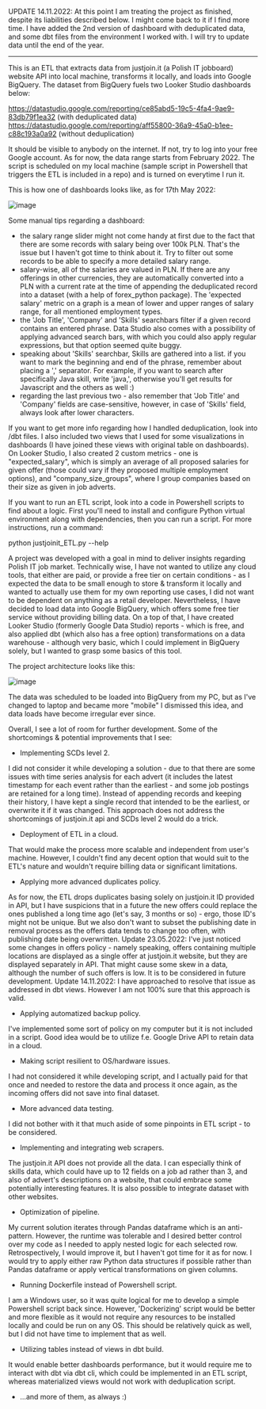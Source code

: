 UPDATE 14.11.2022: At this point I am treating the project as finished, despite its liabilities described below. I might come back to it if I find more time. I have added the 2nd version of dashboard with deduplicated data, and some dbt files from the environment I worked with. I will try to update data until the end of the year.

---------

This is an ETL that extracts data from justjoin.it (a Polish IT jobboard) website API into local machine, transforms it locally, and loads into Google BigQuery. The dataset from BigQuery fuels two Looker Studio dashboards below:

https://datastudio.google.com/reporting/ce85abd5-19c5-4fa4-9ae9-83db79f1ea32 (with deduplicated data)
https://datastudio.google.com/reporting/aff55800-36a9-45a0-b1ee-c88c193a0a92 (without deduplication)

It should be visible to anybody on the internet. If not, try to log into your free Google account.
As for now, the data range starts from February 2022. The script is scheduled on my local machine (sample script in Powershell that triggers the ETL is included in a repo) and is turned on everytime I run it. 

This is how one of dashboards looks like, as for 17th May 2022:

![image](https://user-images.githubusercontent.com/75480707/201727037-ad1ffd66-ef11-4ade-961b-efa32a9f5620.png)

Some manual tips regarding a dashboard:
- the salary range slider might not come handy at first due to the fact that there are some records with salary being over 100k PLN. That's the issue but I haven't got time to think about it. Try to filter out some records to be able to specify a more detailed salary range.
- salary-wise, all of the salaries are valued in PLN. If there are any offerings in other currencies, they are automatically converted into a PLN with a current rate at the time of appending the deduplicated record into a dataset (with a help of forex_python package). The 'expected salary' metric on a graph is a mean of lower and upper ranges of salary range, for all mentioned employment types.
- the 'Job Title', 'Company' and 'Skills' searchbars filter if a given record contains an entered phrase. Data Studio also comes with a possibility of applying advanced search bars, with which you could also apply regular expressions, but that option seemed quite buggy.
- speaking about 'Skills' searchbar, Skills are gathered into a list. if you want to mark the beginning and end of the phrase, remember about placing a ',' separator. For example, if you want to search after specifically Java skill, write 'java,', otherwise you'll get results for Javascript and the others as well :)
- regarding the last previous two - also remember that 'Job Title' and 'Company' fields are case-sensitive, however, in case of 'Skills' field, always look after lower characters.

If you want to get more info regarding how I handled deduplication, look into /dbt files. I also included two views that I used for some visualizations in dashboards (I have joined these views with original table on dashboards). On Looker Studio, I also created 2 custom metrics - one is "expected_salary", which is simply an average of all proposed salaries for given offer (those could vary if they proposed multiple employment options), and "company_size_groups", where I group companies based on their size as given in job adverts.

If you want to run an ETL script, look into a code in Powershell scripts to find about a logic. First you'll need to install and configure Python virtual environment along with dependencies, then you can run a script. For more instructions, run a command:

python justjoinit_ETL.py --help

A project was developed with a goal in mind to deliver insights regarding Polish IT job market. Technically wise, I have not wanted to utilize any cloud tools, that either are paid, or provide a free tier on certain conditions - as I expected the data to be small enough to store & transform it locally and wanted to actually use them for my own reporting use cases, I did not want to be dependent on anything as a retail developer. Nevertheless, I have decided to load data into Google BigQuery, which offers some free tier service without providing billing data. On a top of that, I have created Looker Studio (formerly Google Data Studio) reports - which is free, and also applied dbt (which also has a free option) transformations on a data warehouse - although very basic, which I could implement in BigQuery solely, but I wanted to grasp some basics of this tool.

The project architecture looks like this:

![image](https://i.imgur.com/JK4d9PC.png)

The data was scheduled to be loaded into BigQuery from my PC, but as I've changed to laptop and became more "mobile" I dismissed this idea, and data loads have become irregular ever since.

Overall, I see a lot of room for further development. Some of the shortcomings & potential improvements that I see:

- Implementing SCDs level 2.

I did not consider it while developing a solution - due to that there are some issues with time series analysis for each advert (it includes the latest timestamp for each event rather than the earliest - and some job postings are retained for a long time). Instead of appending records and keeping their history, I have kept a single record that intended to be the earliest, or overwrite it if it was changed. This approach does not address the shortcomings of justjoin.it api and SCDs level 2 would do a trick.

- Deployment of ETL in a cloud.

That would make the process more scalable and independent from user's machine. However, I couldn't find any decent option that would suit to the ETL's nature and
wouldn't require billing data or significant limitations.

- Applying more advanced duplicates policy.

As for now, the ETL drops duplicates basing solely on justjoin.it ID provided in API, but I have suspicions that in a future the new offers could replace the ones
published a long time ago (let's say, 3 months or so) - ergo, those ID's might not be unique. But we also don't want to subset the publishing date in removal process
as the offers data tends to change too often, with publishing date being overwritten.
Update 23.05.2022: I've just noticed some changes in offers policy - namely speaking, offers containing multiple locations are displayed as a single offer at justjoin.it website, but they are displayed separately in API. That might cause some skew in a data, although the number of such offers is low. It is to be considered in future development.
Update 14.11.2022: I have approached to resolve that issue as addressed in dbt views. However I am not 100% sure that this approach is valid.

- Applying automatized backup policy.

I've implemented some sort of policy on my computer but it is not included in a script. Good idea would be to utilize f.e. Google Drive API to retain data in a cloud.

- Making script resilient to OS/hardware issues.

I had not considered it while developing script, and I actually paid for that once and needed to restore the data and process it once again, as the incoming offers did not save into final dataset.

- More advanced data testing.

I did not bother with it that much aside of some pinpoints in ETL script - to be considered.

- Implementing and integrating web scrapers.

The justjoin.it API does not provide all the data. I can especially think of skills data, which could have up to 12 fields on a job ad rather than 3, and also of advert's descriptions on a website, that could embrace some potentially interesting features. It is also possible to integrate dataset with other websites.

- Optimization of pipeline.

My current solution iterates through Pandas dataframe which is an anti-pattern. However, the runtime was tolerable and I desired better control over my code as I needed to apply nested logic for each selected row. Retrospectively, I would improve it, but I haven't got time for it as for now. I would try to apply either raw Python data structures if possible rather than Pandas dataframe or apply vertical transformations on given columns.

- Running Dockerfile instead of Powershell script.

I am a Windows user, so it was quite logical for me to develop a simple Powershell script back since. However, 'Dockerizing' script would be better and more flexible as it would not require any resources to be installed locally and could be run on any OS. This should be relatively quick as well, but I did not have time to implement that as well.

- Utilizing tables instead of views in dbt build.

It would enable better dashboards performance, but it would require me to interact with dbt via dbt cli, which could be implemented in an ETL script, whereas materialized views would not work with deduplication script.

- ...and more of them, as always :)
